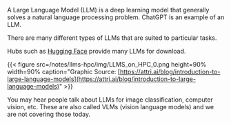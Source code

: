 A Large Language Model (LLM) is a deep learning model that generally solves a natural language processing problem.
ChatGPT is an example of an LLM. 

There are many different types of LLMs that are suited to particular tasks.

Hubs such as [Hugging Face](https://huggingface.co/) provide many LLMs for download.

{{< figure src=/notes/llms-hpc/img/LLMS_on_HPC_0.png height=90% width=90% caption="Graphic Source: [https://attri.ai/blog/introduction-to-large-language-models](https://attri.ai/blog/introduction-to-large-language-models)" >}}


You may hear people talk about LLMs for image classification, computer vision, etc.  These are also called VLMs (vision language models) and we are not covering those today.

